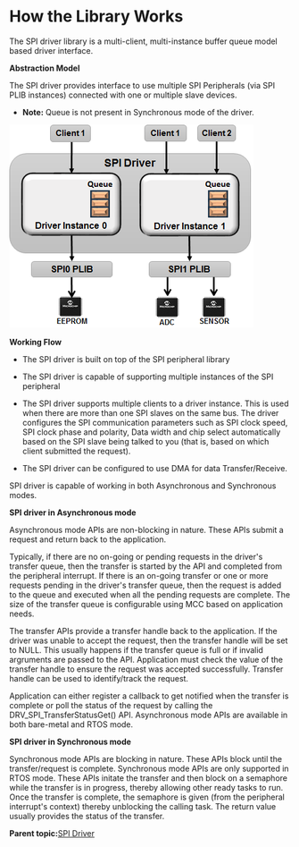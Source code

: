 # How the Library Works

The SPI driver library is a multi-client, multi-instance buffer queue model based driver interface.

**Abstraction Model**

The SPI driver provides interface to use multiple SPI Peripherals \(via SPI PLIB instances\) connected with one or multiple slave devices.

-   **Note:** Queue is not present in Synchronous mode of the driver.


![drv_spi_abstraction_model](GUID-6F9C6383-1A9B-492A-9051-7E2DBA45E9AF-low.png)

**Working Flow**

-   The SPI driver is built on top of the SPI peripheral library

-   The SPI driver is capable of supporting multiple instances of the SPI peripheral

-   The SPI driver supports multiple clients to a driver instance. This is used when there are more than one SPI slaves on the same bus. The driver configures the SPI communication parameters such as SPI clock speed, SPI clock phase and polarity, Data width and chip select automatically based on the SPI slave being talked to you \(that is, based on which client submitted the request\).

-   The SPI driver can be configured to use DMA for data Transfer/Receive.


SPI driver is capable of working in both Asynchronous and Synchronous modes.

**SPI driver in Asynchronous mode**

Asynchronous mode APIs are non-blocking in nature. These APIs submit a request and return back to the application.

Typically, if there are no on-going or pending requests in the driver's transfer queue, then the transfer is started by the API and completed from the peripheral interrupt. If there is an on-going transfer or one or more requests pending in the driver's transfer queue, then the request is added to the queue and executed when all the pending requests are complete. The size of the transfer queue is configurable using MCC based on application needs.

The transfer APIs provide a transfer handle back to the application. If the driver was unable to accept the request, then the transfer handle will be set to NULL. This usually happens if the transfer queue is full or if invalid argruments are passed to the API. Application must check the value of the transfer handle to ensure the request was accepted successfully. Transfer handle can be used to identify/track the request.

Application can either register a callback to get notified when the transfer is complete or poll the status of the request by calling the DRV\_SPI\_TransferStatusGet\(\) API. Asynchronous mode APIs are available in both bare-metal and RTOS mode.

**SPI driver in Synchronous mode**

Synchronous mode APIs are blocking in nature. These APIs block until the transfer/request is complete. Synchronous mode APIs are only supported in RTOS mode. These APIs initate the transfer and then block on a semaphore while the transfer is in progress, thereby allowing other ready tasks to run. Once the transfer is complete, the semaphore is given \(from the peripheral interrupt's context\) thereby unblocking the calling task. The return value usually provides the status of the transfer.

**Parent topic:**[SPI Driver](GUID-B2925496-394D-47ED-BD1E-1AB2149934FA.md)


